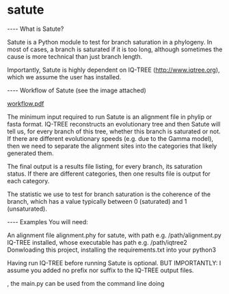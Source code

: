 # satute

---- What is Satute?

Satute is a Python module to test for branch saturation in a phylogeny. In most of cases, a branch is saturated if it is too long, although sometimes the cause is more technical than just branch length.

Importantly, Satute is highly dependent on IQ-TREE (http://www.iqtree.org), which we assume the user has installed.

---- Workflow of Satute (see the image attached)

[workflow.pdf](https://github.com/cassiusma/satute/files/11662009/workflow.pdf)

The minimum input required to run Satute is an alignment file in phylip or fasta format. IQ-TREE reconstructs an evolutionary tree and then Satute will tell us, for every branch of this tree, whether this branch is saturated or not. If there are different evolutionary speeds (e.g. due to the Gamma model), then we need to separate the alignment sites into the categories that likely generated them.

The final output is a results file listing, for every branch, its saturation status. If there are different categories, then one results file is output for each category.

The statistic we use to test for branch saturation is the coherence of the branch, which has a value typically between 0 (saturated) and 1 (unsaturated).

---- Examples
You will need:

An alignment file alignment.phy for satute, with path e.g. /path/alignment.py
IQ-TREE installed, whose executable has path e.g. /path/iqtree2    
Donwloading this project, installing the requirements.txt into your python3 

Having run IQ-TREE before running Satute is optional. BUT IMPORTANTLY: I assume you added no prefix nor suffix to the IQ-TREE output files.

, the main.py can be used from the command line doing






